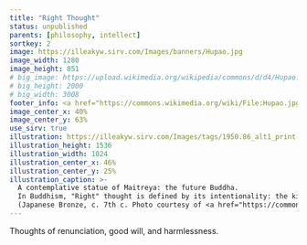 ```yaml
---
title: "Right Thought"
status: unpublished
parents: [philosophy, intellect]
sortkey: 2
image: https://illeakyw.sirv.com/Images/banners/Hupao.jpg
image_width: 1280
image_height: 851
# big_image: https://upload.wikimedia.org/wikipedia/commons/d/d4/Hupao.jpg
# big_height: 2000
# big_width: 3008
footer_info: <a href="https://commons.wikimedia.org/wiki/File:Hupao.jpg">Sh1019</a>, <a href="http://creativecommons.org/licenses/by-sa/3.0/">CC BY-SA 3.0</a>
image_center_x: 40%
image_center_y: 63%
use_sirv: true
illustration: https://illeakyw.sirv.com/Images/tags/1950.86_alt1_print.jpg
illustration_height: 1536
illustration_width: 1024
illustration_center_x: 46%
illustration_center_y: 25%
illustration_caption: >-
  A contemplative statue of Maitreya: the future Buddha.
  In Buddhism, "Right" thought is defined by its intentionality: the kinds of words, deeds, and life such thinking leads to.
  (Japanese Bronze, c. 7th c. Photo courtesy of <a href="https://commons.wikimedia.org/wiki/File:original.jpg">The Cleveland Museum of Art</a>)
---
```


Thoughts of renunciation, good will, and harmlessness.
